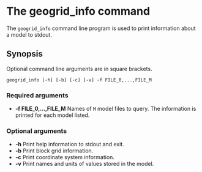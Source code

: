 # The geogrid_info command

The `geogrid_info` command line program is used to print information
about a model to stdout.

## Synopsis

Optional command line arguments are in square brackets.

```
geogrid_info [-h] [-b] [-c] [-v] -f FILE_0,...,FILE_M
```

### Required arguments

* **-f FILE_0,...,FILE_M** Names of `M` model files to query. The
  information is printed for each model listed.

### Optional arguments

* **-h** Print help information to stdout and exit.
* **-b** Print block grid information.
* **-c** Print coordinate system information.
* **-v** Print names and units of values stored in the model.
